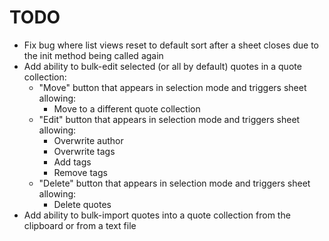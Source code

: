 # TODO

- Fix bug where list views reset to default sort after a sheet closes due to the init method being called again
- Add ability to bulk-edit selected (or all by default) quotes in a quote collection:
  - "Move" button that appears in selection mode and triggers sheet allowing:
    - Move to a different quote collection
  - "Edit" button that appears in selection mode and triggers sheet allowing:
    - Overwrite author
    - Overwrite tags
    - Add tags
    - Remove tags
  - "Delete" button that appears in selection mode and triggers sheet allowing:
    - Delete quotes
- Add ability to bulk-import quotes into a quote collection from the clipboard or from a text file
